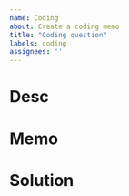 ```yaml
---
name: Coding 
about: Create a coding memo
title: "Coding question"
labels: coding
assignees: ''
---
```


# Desc

# Memo

# Solution
